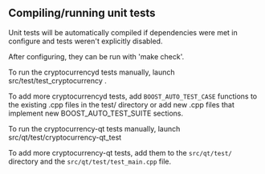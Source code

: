 Compiling/running unit tests
------------------------------------

Unit tests will be automatically compiled if dependencies were met in configure
and tests weren't explicitly disabled.

After configuring, they can be run with 'make check'.

To run the cryptocurrencyd tests manually, launch src/test/test_cryptocurrency .

To add more cryptocurrencyd tests, add `BOOST_AUTO_TEST_CASE` functions to the existing
.cpp files in the test/ directory or add new .cpp files that
implement new BOOST_AUTO_TEST_SUITE sections.

To run the cryptocurrency-qt tests manually, launch src/qt/test/cryptocurrency-qt_test

To add more cryptocurrency-qt tests, add them to the `src/qt/test/` directory and
the `src/qt/test/test_main.cpp` file.
